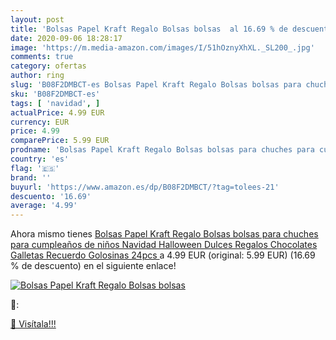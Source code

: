```yaml
---
layout: post
title: 'Bolsas Papel Kraft Regalo Bolsas bolsas  al 16.69 % de descuento'
date: 2020-09-06 18:28:17
image: 'https://m.media-amazon.com/images/I/51hOznyXhXL._SL200_.jpg'
comments: true
category: ofertas
author: ring
slug: 'B08F2DMBCT-es Bolsas Papel Kraft Regalo Bolsas bolsas para chuches para...'
sku: 'B08F2DMBCT-es'
tags: [ 'navidad', ]
actualPrice: 4.99 EUR
currency: EUR
price: 4.99
comparePrice: 5.99 EUR
prodname: 'Bolsas Papel Kraft Regalo Bolsas bolsas para chuches para cumpleaños de niños Navidad Halloween Dulces Regalos Chocolates Galletas Recuerdo Golosinas 24pcs '
country: 'es'
flag: '🇪🇸'
brand: ''
buyurl: 'https://www.amazon.es/dp/B08F2DMBCT/?tag=tolees-21'
descuento: '16.69'
average: '4.99'
---
```


Ahora mismo tienes [Bolsas Papel Kraft Regalo Bolsas bolsas para chuches para cumpleaños de niños Navidad Halloween Dulces Regalos Chocolates Galletas Recuerdo Golosinas 24pcs ](https://www.amazon.es/dp/B08F2DMBCT/?tag=tolees-21) a 4.99 EUR (original: 5.99 EUR) (16.69 %  de descuento) en el siguiente enlace!

[![Bolsas Papel Kraft Regalo Bolsas bolsas ](https://m.media-amazon.com/images/I/51hOznyXhXL._SL200_.jpg)](https://www.amazon.es/dp/B08F2DMBCT/?tag=tolees-21)

🔎:


[🛒 Visítala!!!](https://www.amazon.es/dp/B08F2DMBCT/?tag=tolees-21)
